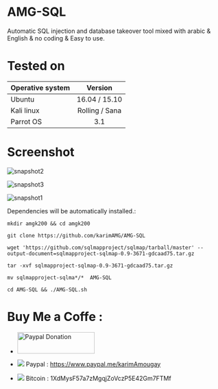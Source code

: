 # AMG-SQL
Automatic SQL injection and database takeover tool
mixed with arabic & English & no coding & Easy to use. 

# Tested on
|    Operative system   |    Version    |
| -------------         |:-------------:|
| Ubuntu                | 16.04 / 15.10 |
| Kali linux            | Rolling / Sana|
| Parrot OS             | 3.1           |

# Screenshot
![snapshot2](https://user-images.githubusercontent.com/31169019/29499141-b78b67c2-860a-11e7-8395-4db385efa121.png)

![snapshot3](https://user-images.githubusercontent.com/31169019/29499146-ca41910c-860a-11e7-80b6-aa6bd5fa8abe.png)

![snapshot1](https://user-images.githubusercontent.com/31169019/29499154-f2c1a4f0-860a-11e7-99fc-bf7277625b66.png)

Dependencies will be automatically installed.:
```
mkdir amgk200 && cd amgk200

git clone https://github.com/karimAMG/AMG-SQL

wget 'https://github.com/sqlmapproject/sqlmap/tarball/master' --output-document=sqlmapproject-sqlmap-0.9-3671-gdcaad75.tar.gz

tar -xvf sqlmapproject-sqlmap-0.9-3671-gdcaad75.tar.gz

mv sqlmapproject-sqlma*/*  AMG-SQL

cd AMG-SQL && ./AMG-SQL.sh
```
# Buy Me a Coffe :
- <a href="https://www.paypal.me/karimAmougay/1.99"><img src="http://www.ingenieris.net/media/images/logo_paypal.jpg" alt="Paypal Donation" height="50px" width="180px"></a>


- ![](https://placehold.it/15/f03c15/000000?text=+) Paypal : https://www.paypal.me/karimAmougay
- ![](https://placehold.it/15/1589F0/000000?text=+) Bitcoin : 1XdMysF57a7zMgqjZoVczP5E42Gm7FTMf

